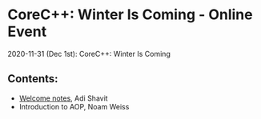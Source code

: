 # CoreC++: Winter Is Coming - Online Event
2020-11-31 (Dec 1st): CoreC++: Winter Is Coming

## Contents:
- [Welcome notes](20201201_News+Updates+Intro.pdf), Adi Shavit
- Introduction to AOP, Noam Weiss




